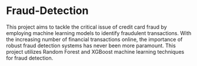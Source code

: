 # Fraud-Detection

This project aims to tackle the critical issue of credit card fraud by employing machine learning models to identify fraudulent transactions. With the increasing number of financial transactions online, the importance of robust fraud detection systems has never been more paramount. This project utilizes Random Forest and XGBoost machine learning techniques for fraud detection.

